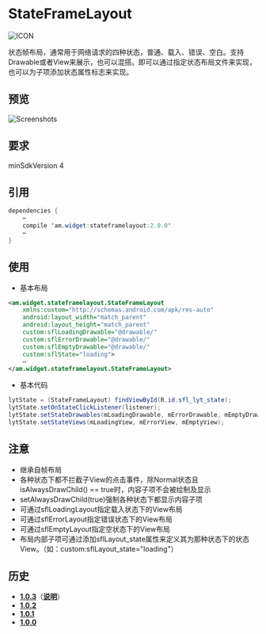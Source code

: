 # StateFrameLayout
![ICON](https://raw.githubusercontent.com/AlexMofer/ProjectX/master/stateframelayout/icon.png)

状态帧布局，通常用于网络请求的四种状态，普通、载入、错误、空白。支持Drawable或者View来展示，也可以混搭。即可以通过指定状态布局文件来实现，也可以为子项添加状态属性标志来实现。
## 预览
![Screenshots](https://raw.githubusercontent.com/AlexMofer/ProjectX/master/stateframelayout/screenshots.gif)
## 要求
minSdkVersion 4
## 引用
```java
dependencies {
    ⋯
    compile 'am.widget:stateframelayout:2.0.0'
    ⋯
}
```
## 使用
- 基本布局
```xml
<am.widget.stateframelayout.StateFrameLayout
    xmlns:custom="http://schemas.android.com/apk/res-auto"
    android:layout_width="match_parent"
    android:layout_height="match_parent"
    custom:sflLoadingDrawable="@drawable/"
    custom:sflErrorDrawable="@drawable/"
    custom:sflEmptyDrawable="@drawable/"
    custom:sflState="loading">
    ⋯
</am.widget.stateframelayout.StateFrameLayout>
```
- 基本代码
```java
lytState = (StateFrameLayout) findViewById(R.id.sfl_lyt_state);
lytState.setOnStateClickListener(listener);
lytState.setStateDrawables(mLoadingDrawable, mErrorDrawable, mEmptyDrawable);
lytState.setStateViews(mLoadingView, mErrorView, mEmptyView);
```
## 注意
- 继承自帧布局
- 各种状态下都不拦截子View的点击事件，除Normal状态且isAlwaysDrawChild() == true时，内容子项不会被绘制及显示
- setAlwaysDrawChild(true)强制各种状态下都显示内容子项
- 可通过sflLoadingLayout指定载入状态下的View布局
- 可通过sflErrorLayout指定错误状态下的View布局
- 可通过sflEmptyLayout指定空状态下的View布局
- 布局内部子项可通过添加sflLayout_state属性来定义其为那种状态下的状态View。（如：custom:sflLayout_state="loading"）

## 历史
- [**1.0.3**](https://bintray.com/alexmofer/maven/StateFrameLayout/1.0.3)（[**说明**](https://github.com/AlexMofer/ProjectX/tree/master/stateframelayout/history/1.0.3)）
- [**1.0.2**](https://bintray.com/alexmofer/maven/StateFrameLayout/1.0.2)
- [**1.0.1**](https://bintray.com/alexmofer/maven/StateFrameLayout/1.0.1)
- [**1.0.0**](https://bintray.com/alexmofer/maven/StateFrameLayout/1.0.0)